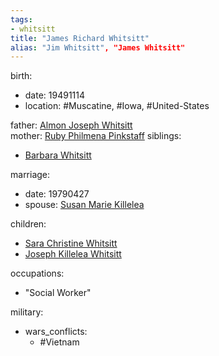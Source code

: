 ```yaml
---
tags:
- whitsitt
title: "James Richard Whitsitt"
alias: "Jim Whitsitt", "James Whitsitt"
---
```


birth:
  - date: 19491114
  - location: #Muscatine, #Iowa, #United-States 

father: [Almon Joseph Whitsitt](Almon%20Joseph%20Whitsitt.md)  
mother: [Ruby Philmena Pinkstaff](Ruby%20Philmena%20Pinkstaff.md)
siblings:
  - [Barbara Whitsitt](Barbara%20Whitsitt)

marriage:
  - date: 19790427
  - spouse: [Susan Marie Killelea](Susan%20Marie%20Killelea.md)    

children:
  - [Sara Christine Whitsitt](Sara%20Christine%20Whitsitt.md)
  - [Joseph Killelea Whitsitt](Joseph%20Killelea%20Whitsitt.md)

occupations:
  - "Social Worker"

military:
  - wars_conflicts:
      - #Vietnam
